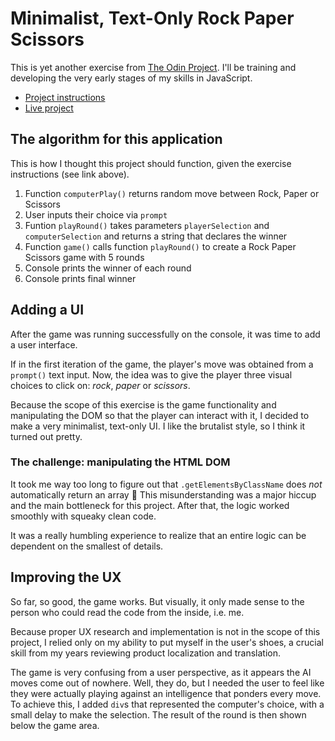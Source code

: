 # Minimalist, Text-Only Rock Paper Scissors

This is yet another exercise from [The Odin Project](https://www.theodinproject.com). I'll be training and developing the very early stages of my skills in JavaScript.

- [Project instructions](https://www.theodinproject.com/lessons/foundations-revisiting-rock-paper-scissors)
- [Live project](https://mtmoss.github.io/Rock-Paper-Scissors/)

## The algorithm for this application

This is how I thought this project should function, given the exercise instructions (see link above).

1. Function `computerPlay()` returns random move between Rock, Paper or Scissors
2. User inputs their choice via `prompt`
2. Funtion `playRound()` takes parameters `playerSelection` and `computerSelection` and returns a string that declares the winner
3. Function `game()` calls function `playRound()` to create a Rock Paper Scissors game with 5 rounds
4. Console prints the winner of each round
5. Console prints final winner

## Adding a UI

After the game was running successfully on the console, it was time to add a user interface.

If in the first iteration of the game, the player's move was obtained from a `prompt()` text input. Now, the idea was to give the player three visual choices to click on: *rock*, *paper* or *scissors*.

Because the scope of this exercise is the game functionality and manipulating the DOM so that the player can interact with it, I decided to make a very minimalist, text-only UI. I like the brutalist style, so I think it turned out pretty.

### The challenge: manipulating the HTML DOM

It took me way too long to figure out that `.getElementsByClassName` does *not* automatically return an array :poop: This misunderstanding was a major hiccup and the main bottleneck for this project. After that, the logic worked smoothly with squeaky clean code.

It was a really humbling experience to realize that an entire logic can be dependent on the smallest of details.

## Improving the UX

So far, so good, the game works. But visually, it only made sense to the person who could read the code from the inside, i.e. me.

Because proper UX research and implementation is not in the scope of this project, I relied only on my ability to put myself in the user's shoes, a crucial skill from my years reviewing product localization and translation.

The game is very confusing from a user perspective, as it appears the AI moves come out of nowhere. Well, they do, but I needed the user to feel like they were actually playing against an intelligence that ponders every move. To achieve this, I added `div`s that represented the computer's choice, with a small delay to make the selection. The result of the round is then shown below the game area.